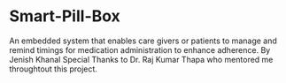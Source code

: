 # Smart-Pill-Box
An embedded system that enables care givers or patients to manage and remind timings for medication administration to enhance adherence.
By Jenish Khanal
Special Thanks to Dr. Raj Kumar Thapa who mentored me throughtout this project.
